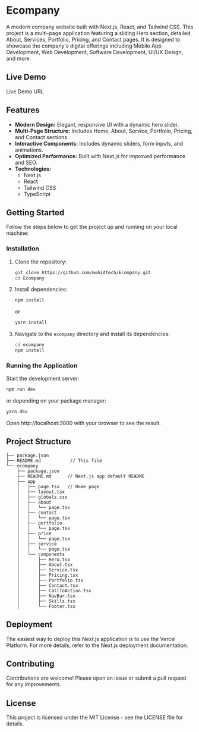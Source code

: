 # Ecompany

A modern company website built with Next.js, React, and Tailwind CSS. This project is a multi-page application featuring a sliding Hero section, detailed About, Services, Portfolio, Pricing, and Contact pages. It is designed to showcase the company's digital offerings including Mobile App Development, Web Development, Software Development, UI/UX Design, and more.

## Live Demo

Live Demo URL

## Features

- **Modern Design:** Elegant, responsive UI with a dynamic hero slider.
- **Multi-Page Structure:** Includes Home, About, Service, Portfolio, Pricing, and Contact sections.
- **Interactive Components:** Includes dynamic sliders, form inputs, and animations.
- **Optimized Performance:** Built with Next.js for improved performance and SEO.
- **Technologies:**
  - Next.js
  - React
  - Tailwind CSS
  - TypeScript

## Getting Started

Follow the steps below to get the project up and running on your local machine:

### Installation

1. Clone the repository:

   ```bash
   git clone https://github.com/muhidtech/Ecompany.git
   cd Ecompany
   ```

2. Install dependencies:

   ```bash
   npm install
   ```

   or

   ```bash
   yarn install
   ```

3. Navigate to the `ecompany` directory and install its dependencies:

   ```bash
   cd ecompany
   npm install
   ```

### Running the Application

Start the development server:

```bash
npm run dev
```

or depending on your package manager:

```bash
yarn dev
```

Open http://localhost:3000 with your browser to see the result.

## Project Structure

```
├── package.json
├── README.md           // This file 
└── ecompany
    ├── package.json
    ├── README.md      // Next.js app default README
    ├── app
    │   ├── page.tsx   // Home page
    │   ├── layout.tsx
    │   ├── globals.css
    │   ├── about
    │   │   └── page.tsx
    │   ├── contact
    │   │   └── page.tsx
    │   ├── portfolio
    │   │   └── page.tsx
    │   ├── price
    │   │   └── page.tsx
    │   ├── service
    │   │   └── page.tsx
    │   └── components
    │       ├── Hero.tsx
    │       ├── About.tsx
    │       ├── Service.tsx
    │       ├── Pricing.tsx
    │       ├── Portfolio.tsx
    │       ├── Contact.tsx
    │       ├── CallToAction.tsx
    │       ├── NavBar.tsx
    │       ├── Skills.tsx
    │       └── Footer.tsx
```

## Deployment

The easiest way to deploy this Next.js application is to use the Vercel Platform. For more details, refer to the Next.js deployment documentation.

## Contributing

Contributions are welcome! Please open an issue or submit a pull request for any improvements.

## License

This project is licensed under the MIT License - see the LICENSE file for details.